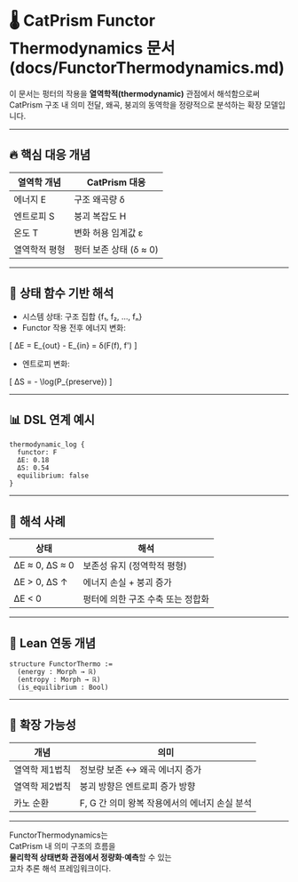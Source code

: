 # 🌡️ CatPrism Functor Thermodynamics 문서 (docs/FunctorThermodynamics.md)

이 문서는 펑터의 작용을 **열역학적(thermodynamic)** 관점에서 해석함으로써  
CatPrism 구조 내 의미 전달, 왜곡, 붕괴의 동역학을 정량적으로 분석하는 확장 모델입니다.

---

## 🔥 핵심 대응 개념

| 열역학 개념 | CatPrism 대응 |
|--------------|----------------|
| 에너지 E | 구조 왜곡량 δ |
| 엔트로피 S | 붕괴 복잡도 H |
| 온도 T | 변화 허용 임계값 ε |
| 열역학적 평형 | 펑터 보존 상태 (δ ≈ 0) |

---

## 🧮 상태 함수 기반 해석

- 시스템 상태: 구조 집합 {f₁, f₂, ..., fₙ}
- Functor 작용 전후 에너지 변화:

\[
ΔE = E_{out} - E_{in} = δ(F(f), f')
\]

- 엔트로피 변화:

\[
ΔS = - \log(P_{preserve})
\]

---

## 📊 DSL 연계 예시

```cat
thermodynamic_log {
  functor: F
  ΔE: 0.18
  ΔS: 0.54
  equilibrium: false
}
```

---

## 🌈 해석 사례

| 상태 | 해석 |
|------|------|
| ΔE ≈ 0, ΔS ≈ 0 | 보존성 유지 (정역학적 평형) |
| ΔE > 0, ΔS ↑ | 에너지 손실 + 붕괴 증가 |
| ΔE < 0 | 펑터에 의한 구조 수축 또는 정합화 |

---

## 🧠 Lean 연동 개념

```lean
structure FunctorThermo :=
  (energy : Morph → ℝ)
  (entropy : Morph → ℝ)
  (is_equilibrium : Bool)
```

---

## 📘 확장 가능성

| 개념 | 의미 |
|------|------|
| 열역학 제1법칙 | 정보량 보존 ↔ 왜곡 에너지 증가 |
| 열역학 제2법칙 | 붕괴 방향은 엔트로피 증가 방향 |
| 카노 순환 | F, G 간 의미 왕복 작용에서의 에너지 손실 분석

---

FunctorThermodynamics는  
CatPrism 내 의미 구조의 흐름을  
**물리학적 상태변화 관점에서 정량화·예측**할 수 있는  
고차 추론 해석 프레임워크이다.
